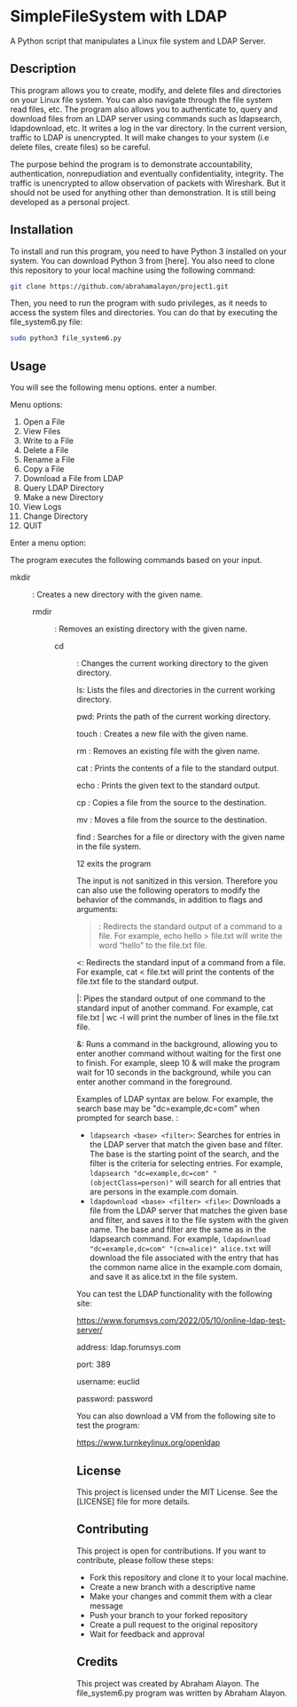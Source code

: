 
# SimpleFileSystem with LDAP

A Python script that manipulates a Linux file system and LDAP Server.

## Description

This program allows you to create, modify, and delete files and directories on your Linux file system. You can also navigate through the file system read files, etc. The program also allows you to authenticate to, query and download files from an LDAP server using commands such as ldapsearch, ldapdownload, etc. It writes a log in the var directory.  In the current version, traffic to LDAP is unencrypted. It will make changes to your system (i.e delete files, create files) so be careful.

The purpose behind the program is to demonstrate accountability, authentication, nonrepudiation and eventually confidentiality, integrity.  The traffic is unencrypted to allow observation of packets with Wireshark.  But it should not be used for anything other than demonstration.  It is still being developed as a personal project.

## Installation

To install and run this program, you need to have Python 3 installed on your system. You can download Python 3 from [here]. You also need to clone this repository to your local machine using the following command:

```bash
git clone https://github.com/abrahamalayon/project1.git
```

Then, you need to run the program with sudo privileges, as it needs to access the system files and directories. You can do that by executing the file_system6.py file:

```bash
sudo python3 file_system6.py
```

## Usage

You will see the following menu options. enter a number.

Menu options:
1. Open a File
2. View Files
3. Write to a File
4. Delete a File
5. Rename a File
6. Copy a File
7. Download a File from LDAP
8. Query LDAP Directory
9. Make a new Directory
10. View Logs
11. Change Directory
12. QUIT

Enter a menu option:  

The program executes the following commands based on your input. 

mkdir <dir>: Creates a new directory with the given name.

rmdir <dir>: Removes an existing directory with the given name.

cd <dir>: Changes the current working directory to the given directory.

ls: Lists the files and directories in the current working directory.

pwd: Prints the path of the current working directory.

touch <file>: Creates a new file with the given name.

rm <file>: Removes an existing file with the given name.

cat <file>: Prints the contents of a file to the standard output.

echo <text>: Prints the given text to the standard output.

cp <src> <dest>: Copies a file from the source to the destination.

mv <src> <dest>: Moves a file from the source to the destination.

find <name>: Searches for a file or directory with the given name in the file system.

12 exits the program

The input is not sanitized in this version. Therefore you can also use the following operators to modify the behavior of the commands, in addition to flags and arguments:


>: Redirects the standard output of a command to a file. For example, echo hello > file.txt will write the word “hello” to the file.txt file.
>
<: Redirects the standard input of a command from a file. For example, cat < file.txt will print the contents of the file.txt file to the standard output.

|: Pipes the standard output of one command to the standard input of another command. For example, cat file.txt | wc -l will print the number of lines in the file.txt file.

&: Runs a command in the background, allowing you to enter another command without waiting for the first one to finish. For example, sleep 10 & will make the program wait for 10 seconds in the background, while you can enter another command in the foreground.



Examples of LDAP syntax are below.  For example, the search base may be "dc=example,dc=com" when prompted for search base.  :

- `ldapsearch <base> <filter>`: Searches for entries in the LDAP server that match the given base and filter. The base is the starting point of the search, and the filter is the criteria for selecting entries. For example, `ldapsearch "dc=example,dc=com" "(objectClass=person)"` will search for all entries that are persons in the example.com domain.
- `ldapdownload <base> <filter> <file>`: Downloads a file from the LDAP server that matches the given base and filter, and saves it to the file system with the given name. The base and filter are the same as in the ldapsearch command. For example, `ldapdownload "dc=example,dc=com" "(cn=alice)" alice.txt` will download the file associated with the entry that has the common name alice in the example.com domain, and save it as alice.txt in the file system.

You can test the LDAP functionality with the following site:

https://www.forumsys.com/2022/05/10/online-ldap-test-server/

address: ldap.forumsys.com

port: 389

username: euclid

password: password

You can also download a VM from the following site to test the program:

https://www.turnkeylinux.org/openldap

## License

This project is licensed under the MIT License. See the [LICENSE] file for more details.

## Contributing

This project is open for contributions. If you want to contribute, please follow these steps:

- Fork this repository and clone it to your local machine.
- Create a new branch with a descriptive name
- Make your changes and commit them with a clear message
- Push your branch to your forked repository
- Create a pull request to the original repository
- Wait for feedback and approval

## Credits

This project was created by Abraham Alayon. The file_system6.py program was written by Abraham Alayon.
